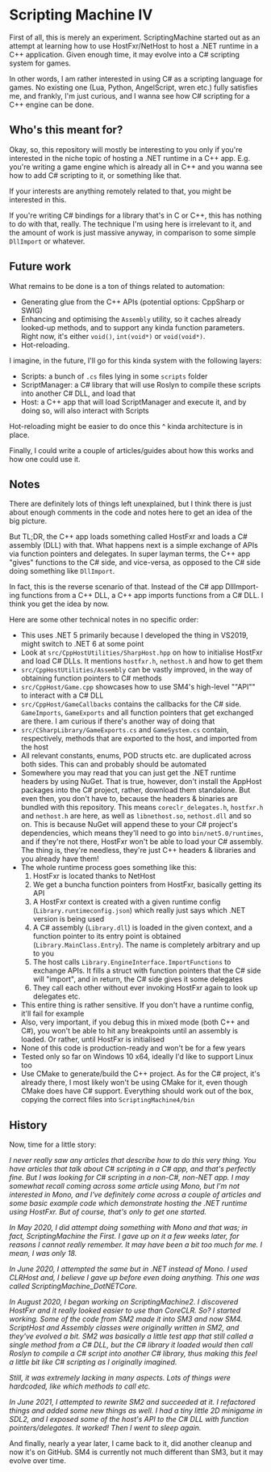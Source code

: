 
# Scripting Machine IV

First of all, this is merely an experiment. ScriptingMachine started out as an attempt at learning how to use HostFxr/NetHost to host a .NET runtime in a C++ application. Given enough time, it may evolve into a C# scripting system for games.

In other words, I am rather interested in using C# as a scripting language for games. No existing one (Lua, Python, AngelScript, wren etc.) fully satisfies me, and frankly, I'm just curious, and I wanna see how C# scripting for a C++ engine can be done.

## Who's this meant for?

Okay, so, this repository will mostly be interesting to you only if you're interested in the niche topic of hosting a .NET runtime in a C++ app. E.g. you're writing a game engine which is already all in C++ and you wanna see how to add C# scripting to it, or something like that.

If your interests are anything remotely related to that, you might be interested in this.

If you're writing C# bindings for a library that's in C or C++, this has nothing to do with that, really. The technique I'm using here is irrelevant to it, and the amount of work is just massive anyway, in comparison to some simple `DllImport` or whatever.

## Future work

What remains to be done is a ton of things related to automation:
* Generating glue from the C++ APIs (potential options: CppSharp or SWIG)
* Enhancing and optimising the `Assembly` utility, so it caches already looked-up methods, and to support any kinda function parameters. Right now, it's either `void()`, `int(void*)` or `void(void*)`. 
* Hot-reloading.

I imagine, in the future, I'll go for this kinda system with the following layers:
* Scripts: a bunch of `.cs` files lying in some `scripts` folder
* ScriptManager: a C# library that will use Roslyn to compile these scripts into another C# DLL, and load that
* Host: a C++ app that will load ScriptManager and execute it, and by doing so, will also interact with Scripts

Hot-reloading might be easier to do once this ^ kinda architecture is in place.

Finally, I could write a couple of articles/guides about how this works and how one could use it.

## Notes
There are definitely lots of things left unexplained, but I think there is just about enough comments in the code and notes here to get an idea of the big picture.

But TL;DR, the C++ app loads something called HostFxr and loads a C# assembly (DLL) with that. What happens next is a simple exchange of APIs via function pointers and delegates. In super layman terms, the C++ app "gives" functions to the C# side, and vice-versa, as opposed to the C# side doing something like `DllImport`. 

In fact, this is the reverse scenario of that. Instead of the C# app DllImport-ing functions from a C++ DLL, a C++ app imports functions from a C# DLL. I think you get the idea by now.

Here are some other technical notes in no specific order:
* This uses .NET 5 primarily because I developed the thing in VS2019, might switch to .NET 6 at some point
* Look at `src/CppHostUtilities/SharpHost.hpp` on how to initialise HostFxr and load C# DLLs. It mentions `hostfxr.h`, `nethost.h` and how to get them
* `src/CppHostUtilities/Assembly` can be vastly improved, in the way of obtaining function pointers to C# methods
* `src/CppHost/Game.cpp` showcases how to use SM4's high-level ""API"" to interact with a C# DLL
* `src/CppHost/GameCallbacks` contains the callbacks for the C# side. `GameImports`, `GameExports` and all function pointers that get exchanged are there. I am curious if there's another way of doing that
* `src/CSharpLibrary/GameExports.cs` and `GameSystem.cs` contain, respectively, methods that are exported to the host, and imported from the host
* All relevant constants, enums, POD structs etc. are duplicated across both sides. This can and probably should be automated
* Somewhere you may read that you can just get the .NET runtime headers by using NuGet. That is true, however, don't install the AppHost packages into the C# project, rather, download them standalone. But even then, you don't have to, because the headers & binaries are bundled with this repository. This means `coreclr_delegates.h`, `hostfxr.h` and `nethost.h` are here, as well as `libnethost.so`, `nethost.dll` and so on. This is because NuGet will append these to your C# project's dependencies, which means they'll need to go into `bin/net5.0/runtimes`, and if they're not there, HostFxr won't be able to load your C# assembly. The thing is, they're needless, they're just C++ headers & libraries and you already have them!
* The whole runtime process goes something like this:
	1. HostFxr is located thanks to NetHost
	2. We get a buncha function pointers from HostFxr, basically getting its API
	3. A HostFxr context is created with a given runtime config (`Library.runtimeconfig.json`) which really just says which .NET version is being used
	4. A C# assembly (`Library.dll`) is loaded in the given context, and a function pointer to its entry point is obtained (`Library.MainClass.Entry`). The name is completely arbitrary and up to you
	5. The host calls `Library.EngineInterface.ImportFunctions` to exchange APIs. It fills a struct with function pointers that the C# side will "import", and in return, the C# side gives it some delegates
	6. They call each other without ever invoking HostFxr again to look up delegates etc.
* This entire thing is rather sensitive. If you don't have a runtime config, it'll fail for example
* Also, very important, if you debug this in mixed mode (both C++ and C#), you won't be able to hit any breakpoints until an assembly is loaded. Or rather, until HostFxr is initialised
* None of this code is production-ready and won't be for a few years
* Tested only so far on Windows 10 x64, ideally I'd like to support Linux too
* Use CMake to generate/build the C++ project. As for the C# project, it's already there, I most likely won't be using CMake for it, even though CMake does have C# support. Everything should work out of the box, copying the correct files into `ScriptingMachine4/bin`
 
## History

Now, time for a little story:

*I never really saw any articles that describe how to do this very thing. You have articles that talk about C# scripting in a C# app, and that's perfectly fine. But I was looking for C# scripting in a non-C#, non-NET app. I may somewhat recall coming across some article using Mono, but I'm not interested in Mono, and I've definitely come across a couple of articles and some basic example code which demonstrate hosting the .NET runtime using HostFxr. But of course, that's only to get one started.*

*In May 2020, I did attempt doing something with Mono and that was; in fact, ScriptingMachine the First. I gave up on it a few weeks later, for reasons I cannot really remember. It may have been a bit too much for me. I mean, I was only 18.*

*In June 2020, I attempted the same but in .NET instead of Mono. I used CLRHost and, I believe I gave up before even doing anything. This one was called ScriptingMachine_DotNETCore.*

*In August 2020, I began working on ScriptingMachine2. I discovered HostFxr and it really looked easier to use than CoreCLR. So? I started working. Some of the code from SM2 made it into SM3 and now SM4. ScriptHost and Assembly classes were originally written in SM2, and they've evolved a bit. SM2 was basically a little test app that still called a single method from a C# DLL, but the C# library it loaded would then call Roslyn to compile a C# script into another C# library, thus making this feel a little bit like C# scripting as I originally imagined.*

*Still, it was extremely lacking in many aspects. Lots of things were hardcoded, like which methods to call etc.*

*In June 2021, I attempted to rewrite SM2 and succeeded at it. I refactored things and added some new things as well. I had a tiny little 2D minigame in SDL2, and I exposed some of the host's API to the C# DLL with function pointers/delegates. It worked! Then I went to sleep again.*

And finally, nearly a year later, I came back to it, did another cleanup and now it's on GitHub. SM4 is currently not much different than SM3, but it may evolve over time.
